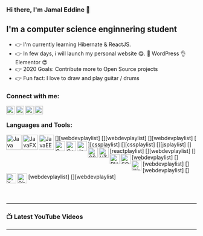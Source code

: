 ### Hi there, I'm Jamal Eddine 👋

## I'm a computer science enginnering student

- 👉 I'm currently learning Hibernate & ReactJS.
- 👉 In few days, i will launch my personal website 😋. 👊 WordPress 👌 Elementor 😍
- 👉 2020 Goals: Contribute more to Open Source projects
- 👉 Fun fact: I love to draw and play guitar / drums

### Connect with me:

[<img align="left" alt="jamalsahri | Twitter" width="22px" src="https://img.icons8.com/nolan/64/twitter.png" />][twitter]
[<img align="left" alt="jamalsahri | LinkedIn" width="22px" src="https://img.icons8.com/nolan/64/linkedin.png" />][linkedin]
[<img align="left" alt="jamalsahri | Instagram" width="22px" src="https://img.icons8.com/nolan/64/instagram-new.png" />][instagram]
[<img align="left" alt="jamalsahri | Facebook" width="22px" src="https://img.icons8.com/nolan/64/facebook-new.png" />][facebook]

<br />

### Languages and Tools:

[<img align="left" alt="Java" width="40px" src="https://img.icons8.com/color/48/000000/java-coffee-cup-logo.png" />][webdevplaylist]
[<img align="left" alt="JavaFX" width="40px" src="https://img.icons8.com/color/48/000000/java-coffee-cup-logo.png" />][webdevplaylist]
[<img align="left" alt="JavaEE" width="40px" src="https://img.icons8.com/color/48/000000/java-coffee-cup-logo.png" />][webdevplaylist]
[<img align="left" alt="C" width="26px" src="https://img.icons8.com/color/48/000000/c-programming.png" />][cssplaylist]
[<img align="left" alt="C++" width="26px" src="https://img.icons8.com/color/48/000000/c-plus-plus-logo.png" />][cssplaylist]
[<img align="left" alt="JavaScript" width="26px" src="https://img.icons8.com/color/48/000000/javascript.png" />][jsplaylist]
[<img align="left" alt="CSS" width="26px" src="https://img.icons8.com/color/48/000000/css3.png" />][reactplaylist]
[<img align="left" alt="HTML" width="26px" src="https://img.icons8.com/color/48/000000/html-5.png" />][webdevplaylist]
[<img align="left" alt="PHP" width="26px" src="https://img.icons8.com/color/48/000000/php.png" />][webdevplaylist]
[<img align="left" alt="SQL/PLSQL" width="26px" src="https://img.icons8.com/nolan/64/sql.png" />][webdevplaylist]
[<img align="left" alt="WordPress" width="26px" src="https://img.icons8.com/nolan/64/wordpress.png" />][webdevplaylist]
[<img align="left" alt="XML" width="26px" src="https://img.icons8.com/nolan/64/xml.png" />][webdevplaylist]
[<img align="left" alt="Git" width="26px" src="https://img.icons8.com/color/48/000000/git.png" />][webdevplaylist]

<br />
<br />

---

### 📺 Latest YouTube Videos

<!-- YOUTUBE:START -->
<!-- YOUTUBE:END -->


---


[linkedin]: https://www.linkedin.com/in/jamal-eddine-sahri/
[twitter]: https://twitter.com/jamalsahri1
[instagram]: https://www.instagram.com/jamal.sahri/?hl=fr
[facebook]: https://www.facebook.com/jamal.sahri.90

